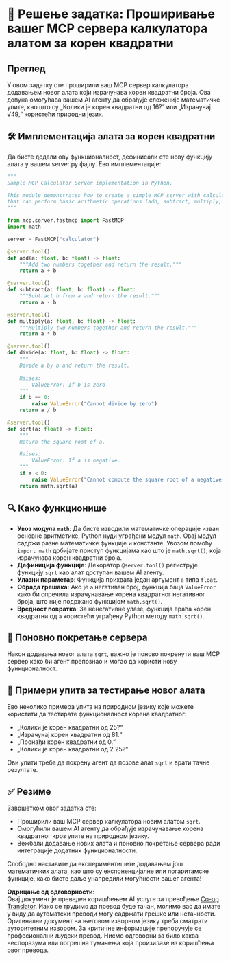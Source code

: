 <!--
CO_OP_TRANSLATOR_METADATA:
{
  "original_hash": "e9490aedc71f99bc774af57b207a7adb",
  "translation_date": "2025-07-13T21:55:19+00:00",
  "source_file": "03-GettingStarted/07-aitk/solution/README.md",
  "language_code": "sr"
}
-->
# 📘 Решење задатка: Проширивање вашег MCP сервера калкулатора алатом за корен квадратни

## Преглед
У овом задатку сте проширили ваш MCP сервер калкулатора додавањем новог алата који израчунава корен квадратни броја. Ова допуна омогућава вашем AI агенту да обрађује сложеније математичке упите, као што су „Колики је корен квадратни од 16?“ или „Израчунај √49,“ користећи природни језик.

## 🛠️ Имплементација алата за корен квадратни
Да бисте додали ову функционалност, дефинисали сте нову функцију алата у вашем server.py фајлу. Ево имплементације:

```python
"""
Sample MCP Calculator Server implementation in Python.

This module demonstrates how to create a simple MCP server with calculator tools
that can perform basic arithmetic operations (add, subtract, multiply, divide).
"""

from mcp.server.fastmcp import FastMCP
import math

server = FastMCP("calculator")

@server.tool()
def add(a: float, b: float) -> float:
    """Add two numbers together and return the result."""
    return a + b

@server.tool()
def subtract(a: float, b: float) -> float:
    """Subtract b from a and return the result."""
    return a - b

@server.tool()
def multiply(a: float, b: float) -> float:
    """Multiply two numbers together and return the result."""
    return a * b

@server.tool()
def divide(a: float, b: float) -> float:
    """
    Divide a by b and return the result.
    
    Raises:
        ValueError: If b is zero
    """
    if b == 0:
        raise ValueError("Cannot divide by zero")
    return a / b

@server.tool()
def sqrt(a: float) -> float:
    """
    Return the square root of a.

    Raises:
        ValueError: If a is negative.
    """
    if a < 0:
        raise ValueError("Cannot compute the square root of a negative number.")
    return math.sqrt(a)
```

## 🔍 Како функционише

- **Увоз модула `math`**: Да бисте изводили математичке операције изван основне аритметике, Python нуди уграђени модул `math`. Овај модул садржи разне математичке функције и константе. Увозом помоћу `import math` добијате приступ функцијама као што је `math.sqrt()`, која израчунава корен квадратни броја.
- **Дефиниција функције**: Декоратор `@server.tool()` региструје функцију `sqrt` као алат доступан вашем AI агенту.
- **Улазни параметар**: Функција прихвата један аргумент `a` типа `float`.
- **Обрада грешака**: Ако је `a` негативан број, функција баца `ValueError` како би спречила израчунавање корена квадратног негативног броја, што није подржано функцијом `math.sqrt()`.
- **Вредност повратка**: За ненегативне улазе, функција враћа корен квадратни од `a` користећи уграђену Python методу `math.sqrt()`.

## 🔄 Поновно покретање сервера
Након додавања новог алата `sqrt`, важно је поново покренути ваш MCP сервер како би агент препознао и могао да користи нову функционалност.

## 💬 Примери упита за тестирање новог алата
Ево неколико примера упита на природном језику које можете користити да тестирате функционалност корена квадратног:

- „Колики је корен квадратни од 25?“
- „Израчунај корен квадратни од 81.“
- „Пронађи корен квадратни од 0.“
- „Колики је корен квадратни од 2.25?“

Ови упити треба да покрену агент да позове алат `sqrt` и врати тачне резултате.

## ✅ Резиме
Завршетком овог задатка сте:

- Проширили ваш MCP сервер калкулатора новим алатом `sqrt`.
- Омогућили вашем AI агенту да обрађује израчунавање корена квадратног кроз упите на природном језику.
- Вежбали додавање нових алата и поновно покретање сервера ради интеграције додатних функционалности.

Слободно наставите да експериментишете додавањем још математичких алата, као што су експоненцијалне или логаритамске функције, како бисте даље унапредили могућности вашег агента!

**Одрицање од одговорности**:  
Овај документ је преведен коришћењем AI услуге за превођење [Co-op Translator](https://github.com/Azure/co-op-translator). Иако се трудимо да превод буде тачан, молимо вас да имате у виду да аутоматски преводи могу садржати грешке или нетачности. Оригинални документ на његовом изворном језику треба сматрати ауторитетним извором. За критичне информације препоручује се професионални људски превод. Нисмо одговорни за било каква неспоразума или погрешна тумачења која произилазе из коришћења овог превода.